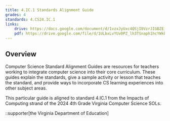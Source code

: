 ```yaml
---
title: 4.IC.1 Standards Alignment Guide
grades: 4
standards: 4.CS24.IC.1
links:
    drive: https://docs.google.com/document/d/1vzxJyUxc4QSjI8VzrJIGBZEi4XfaqdNK45q62MsQTII/edit?usp=drive_link
    pdf: https://drive.google.com/file/d/1ULbxLvYUv0PZ_lh3TSnaph1hcYWkb_-w/view?usp=drive_link
---
```


## Overview

Computer Science Standard Alignment Guides are resources for teachers working to integrate computer science into their core curriculum. These guides explain the standards, give a sample activity or lesson that teaches the standard, and provide ways to incorporate CS learning experiences into other subject areas. 

This particular guide is aligned to standard 4.IC.1 from the Impacts of Computing strand of the 2024 4th Grade Virginia Computer Science SOLs.

::supporter[the Virginia Department of Education]